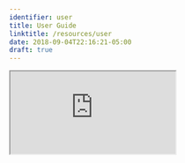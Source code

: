 ```yaml
---
identifier: user
title: User Guide
linktitle: /resources/user
date: 2018-09-04T22:16:21-05:00
draft: true
---
```


<div class="g3-iframe-wrapper">
<iframe class="g3-iframe" src="https://uc-cdis.github.io/gen3-user-doc/">
</iframe>
</div>